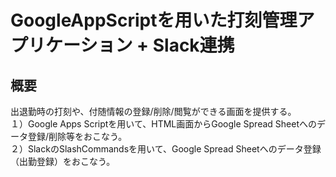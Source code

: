 # GoogleAppScriptを用いた打刻管理アプリケーション + Slack連携

## 概要
出退勤時の打刻や、付随情報の登録/削除/閲覧ができる画面を提供する。  
１）Google Apps Scriptを用いて、HTML画面からGoogle Spread Sheetへのデータ登録/削除等をおこなう。  
２）SlackのSlashCommandsを用いて、Google Spread Sheetへのデータ登録（出勤登録）をおこなう。  
